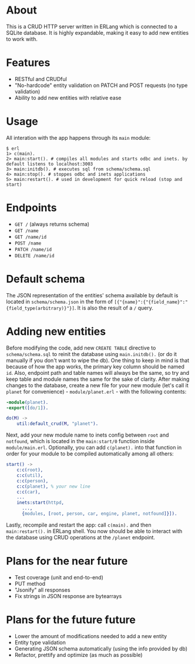 # About
This is a CRUD HTTP server written in ERLang which is connected to a SQLite database. It is highly expandable, making it easy to add new entities to work with.
# Features
- RESTful and CRUDful
- "No-hardcode" entity validation on PATCH and POST requests (no type validation)
- Ability to add new entities with relative ease
# Usage
All interation with the app happens through its ```main``` module:
```console
$ erl
1> c(main).
2> main:start(). # compiles all modules and starts odbc and inets. by default listens to localhost:3003
3> main:initdb(). # executes sql from schema/schema.sql
4> main:stop(). # stoppes odbc and inets applications
5> main:restart(). # used in development for quick reload (stop and start)
```
# Endpoints
- ```GET /``` (always returns schema)
- ```GET /name```
- ```GET /name/id```
- ```POST /name```
- ```PATCH /name/id```
- ```DELETE /name/id```
# Default schema
The JSON representation of the entities' schema available by default is located in ```schema/schema.json``` in the form of ```[{"{name}":{"{field_name}":"{field_type(arbitrary)}"}]```. It is also the result of a ```/``` query.
# Adding new entities
Before modifying the code, add new ```CREATE TABLE``` directive to ```schema/schema.sql``` to reinit the database using ```main.initdb().``` (or do it manually if you don't want to wipe the db). One thing to keep in mind is that because of how the app works, the primary key column should be named ```id```. Also, endpoint path and table names will always be the same, so try and keep table and module names the same for the sake of clarity. After making changes to the database, create a new file for your new module (let's call it ```planet``` for convenience) - ```module/planet.erl``` - with the following contents:
```erlang
-module(planet).
-export([do/1]).

do(M) ->
    util:default_crud(M, "planet").
```
Next, add your new module name to inets config between ```root``` and ```notfound```, which is located in the ```main:start/0``` function inside ```module/main.erl```. Optionally, you can add ```c(planet).``` into that function in order for your module to be compiled automatically among all others:
```erlang
start() ->
    c:c(root),
    c:c(util),
    c:c(person),
    c:c(planet), % your new line
    c:c(car),
    ...
    inets:start(httpd,
      ...,
      {modules, [root, person, car, engine, planet, notfound]}]).
```
Lastly, recompile and restart the app: call ```c(main).``` and then ```main:restart().``` in ERLang shell. You now should be able to interact with the database using CRUD operations at the ```/planet``` endpoint.
# Plans for the near future
- Test coverage (unit and end-to-end)
- PUT method
- "Jsonify" all responses
- Fix strings in JSON response are bytearrays  
# Plans for the future future
- Lower the amount of modifications needed to add a new entity
- Entity type validation
- Generating JSON schema automatically (using the info provided by db)
- Refactor, prettify and optimize (as much as possible)
